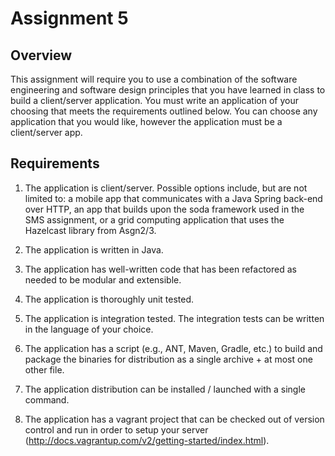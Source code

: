 Assignment 5
============

Overview
--------

This assignment will require you to use a combination of the software engineering
and software design principles that you have learned in class to build a client/server
application. You must write an application of your choosing that meets the requirements
outlined below. You can choose any application that you would like, however the application
must be a client/server app.

Requirements
------------
1. The application is client/server. Possible options include, but are not limited to: a mobile app that communicates
with a Java Spring back-end over HTTP, an app that builds upon the soda framework used in the
SMS assignment, or a grid computing application that uses the Hazelcast library from Asgn2/3.

2. The application is written in Java.

3. The application has well-written code that has been refactored as needed to be modular and extensible.

4. The application is thoroughly unit tested.

5. The application is integration tested. The integration tests can be written in the language of your choice.

6. The application has a script (e.g., ANT, Maven, Gradle, etc.) to build and package the binaries for 
distribution as a single archive + at most one other file.

7. The application distribution can be installed / launched with a single command.

8. The application has a vagrant project that can be checked out of version control and run in order to
setup your server (http://docs.vagrantup.com/v2/getting-started/index.html).



 
